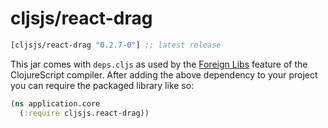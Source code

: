 # cljsjs/react-drag

[](dependency)
```clojure
[cljsjs/react-drag "0.2.7-0"] ;; latest release
```
[](/dependency)

This jar comes with `deps.cljs` as used by the [Foreign Libs][flibs] feature
of the ClojureScript compiler. After adding the above dependency to your project
you can require the packaged library like so:

```clojure
(ns application.core
  (:require cljsjs.react-drag))
```

[flibs]: https://github.com/clojure/clojurescript/wiki/Packaging-Foreign-Dependencies
